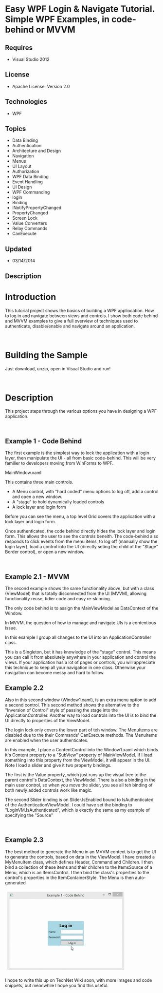 # Easy WPF Login & Navigate Tutorial. Simple WPF Examples, in code-behind or MVVM
## Requires
- Visual Studio 2012
## License
- Apache License, Version 2.0
## Technologies
- WPF
## Topics
- Data Binding
- Authentication
- Architecture and Design
- Navigation
- Menus
- UI Layout
- Authorization
- WPF Data Binding
- Event Handling
- UI Design
- WPF Commanding
- login
- Binding
- INotifyPropertyChanged
- PropertyChanged
- Screen Lock
- Value Converters
- Relay Commands
- CanExecute
## Updated
- 03/14/2014
## Description

<h1>Introduction</h1>
<p>This tutorial project shows the basics of building a WPF appliocation. How to log in and navigate between views and controls. I show both code behind and MVVM examples to give a full overview of techniques used to authenticate, disable/enable and navigate
 around an application.</p>
<p>&nbsp;</p>
<h1><span>Building the Sample</span></h1>
<p>Just download, unzip, open in Visual Studio and run!</p>
<p>&nbsp;</p>
<h1>Description</h1>
<p>This project steps through the various options you have in designing a WPF application.</p>
<p>&nbsp;</p>
<h2>Example 1 - Code Behind</h2>
<p>The first example is the simplest way to lock the application with a login layer, then manipulate the UI - all from basic code-behind. This will be very familier to developers moving from WinForms to WPF.</p>
<p>MainWindow.xaml</p>
<p>This contains three main controls.</p>
<ul>
<li>A Menu control, with &quot;hard coded&quot; menu options to log off, add a control and open a new window.
</li><li>A &quot;stage&quot; to hold dynamically loaded controls </li><li>A lock layer and login form </li></ul>
<p>Before you can see the menu, a top level Grid covers the application with a lock layer and login form.</p>
<p>Once authenticated, the code behind directly hides the lock layer and login form. This allows the user to see the controls beneith. The code-behind also responds to click events from the menu items, to log off (manually show the login layer), load a control
 into the UI (directly seting the child of the &quot;Stage&quot; Border control), or open a new window.</p>
<p>&nbsp;</p>
<h2>Example 2.1 - MVVM</h2>
<p>The second example shows the same functionality above, but with a class (ViewModel) that is totally disconnected from the UI (MVVM), allowing functionality reuse, tidier code and easy re-skinning.</p>
<p>The only code behind is to assign the MainViewModel as DataContext of the Window.</p>
<p>In MVVM, the question of how to manage and navigate UIs is a contentious issue.</p>
<p>In this example I group all changes to the UI into an ApplicationController class.</p>
<p>This is a Singleton, but it has knowledge of the &quot;stage&quot; control. This means you can call it from absolutely anywhere in your application and control the views. If your application has a lot of pages or controls, you will appreciate this technique to keep
 all your navigation in one class. Otherwise your navigation can become messy and hard to follow.</p>
<h2>Example 2.2</h2>
<p>Also in this second window (Window1.xaml), is an extra menu option to add a second control. This second method shows the alternative to the &quot;Inversion of Control&quot; style of passing the stage into the ApplicationController. Another way to load controls into
 the UI is to bind the UI directly to properties of the ViewModel.</p>
<p>The login lock only covers the lower part of teh window. The MenuItems are disabled due to the their Commands' CanExecute methods. The MenuItems are enabled when the user authenticates.</p>
<p>In this example, I place a ContentControl into the Window1.xaml which binds it's Content property to a &quot;SubView&quot; property of MainViewModel. If I load something into this property from the ViewModel, it will appear in the UI. Note I load a slider and give
 it two property bindings.</p>
<p>The first is the Value property, which just runs up the visual tree to the parent control's DataContext, the ViewModel. There is also a binding in the main user control, so when you move the slider, you see all teh binding of both newly added controls work
 like magic.</p>
<p>The second Slider binding is on Slider.IsEnabled bound to IsAuthenticated of the AuthenticationViewModel. I could have set the binding to &quot;LoginVM.IsAuthenticated&quot;, which is exactly the same as my example of specifying the &quot;Source&quot;</p>
<p>&nbsp;</p>
<h2>Example 2.3</h2>
<p>The best method to generate the Menu in an MVVM context is to get the UI to generate the controls, based on data in the ViewModel. I have created a MyMenuItem class, which defines Header, Command and Children. I then bind a collection of these items and
 their children to the ItemsSource of a Menu, which is an ItemsControl. I then bind the class's properties to the control's properties in the ItemContainerStyle. The Menu is then auto-generated&nbsp;</p>
<p><img id="110634" src="110634-bloggif_5323a39895c64.gif" alt=""></p>
<p>I hope to write this up on TechNet WIki soon, with more images and code snippets, but meanwhile I hope you find this useful.</p>
<p>&nbsp;</p>
<p>&nbsp;</p>
<p>&nbsp;</p>
<p><img src="-anithanks1.gif" alt="" style="display:block; margin-left:auto; margin-right:auto"></p>
